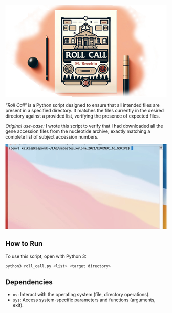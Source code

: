 ![Roll_Call. Yessir.](Static/roll_call_banner.jpg)
<!-- banner -->

<i>"Roll Call"</i> is a Python script designed to ensure that all intended files are present in a specified directory. It matches the files currently in the desired directory against a provided list, verifying the presence of expected files.  

<i>Original use-case:</i> I wrote this script to verify that I had downloaded all the gene accession files from the nucleotide archive, exactly matching a complete list of subject accession numbers.
<!-- GIF. -->
<p align="center">
  <img src="Static/roll_call_preview.gif" alt="animated" />
</p>

## How to Run
To use this script, open with Python 3:

```bash
python3 roll_call.py <list> <target directory>
```

## Dependencies
- ``os``: Interact with the operating system (file, directory operations).
- ``sys``: Access system-specific parameters and functions (arguments, exit).

<br><br><br><br>

